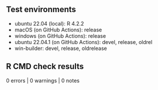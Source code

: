 ## Test environments

* ubuntu 22.04 (local): R 4.2.2
* macOS (on GitHub Actions): release
* windows (on GitHub Actions): release
* ubuntu 22.04.1 (on GitHub Actions): devel, release, oldrel
* win-builder: devel, release, oldrelease

## R CMD check results

0 errors | 0 warnings | 0 notes
